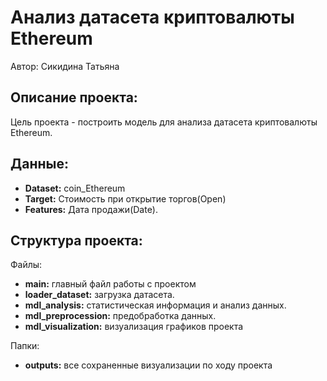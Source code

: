 <h1>Анализ датасета криптовалюты Ethereum</h1>
<p>
    Автор: Сикидина Татьяна</br>
</p>
<h2>Описание проекта:</h2>
<p>
    Цель проекта - построить модель для анализа датасета криптовалюты Ethereum.
</p>
<h2>Данные:</h2>
<p>
    <ul>
        <li><b>Dataset:</b> coin_Ethereum</li>
        <li><b>Target:</b> Стоимость при открытие торгов(Open)</li>
        <li><b>Features:</b> Дата продажи(Date).</li>
    </ul>
</p>
<h2>Структура проекта:</h2>
<p>Файлы:
    <ul>
        <li><b>main:</b> главный файл работы с проектом</li>
        <li><b>loader_dataset:</b> загрузка датасета.</li>
        <li><b>mdl_analysis:</b> статистическая информация и анализ данных.</li>
        <li><b>mdl_preprocession:</b> предобработка данных.</li>
        <li><b>mdl_visualization:</b> визуализация графиков проекта</li>
    </ul>
</p>
<p>Папки:
    <ul>
        <li><b>outputs:</b> все сохраненные визуализации по ходу проекта</li>
    </ul>
</p>

